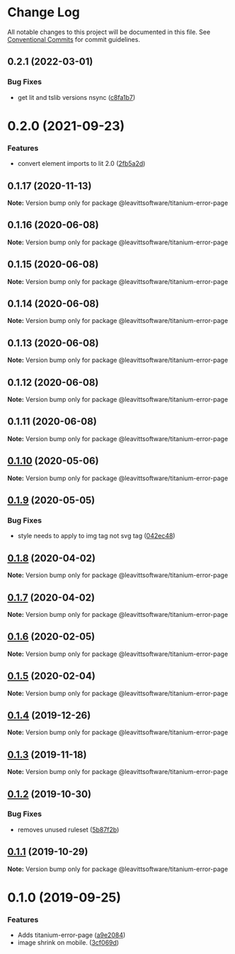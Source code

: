 # Change Log

All notable changes to this project will be documented in this file.
See [Conventional Commits](https://conventionalcommits.org) for commit guidelines.

## 0.2.1 (2022-03-01)


### Bug Fixes

* get lit and tslib versions nsync ([c8fa1b7](https://github.com/LeavittSoftware/titanium-elements/commit/c8fa1b77320c6b6854009bb076ba0bcc2c632ae0))





# 0.2.0 (2021-09-23)


### Features

* convert element imports to lit 2.0 ([2fb5a2d](https://github.com/LeavittSoftware/titanium-elements/commit/2fb5a2da5a5af636541ce58e398fdf587e2c008a))





## 0.1.17 (2020-11-13)

**Note:** Version bump only for package @leavittsoftware/titanium-error-page





## 0.1.16 (2020-06-08)

**Note:** Version bump only for package @leavittsoftware/titanium-error-page





## 0.1.15 (2020-06-08)

**Note:** Version bump only for package @leavittsoftware/titanium-error-page





## 0.1.14 (2020-06-08)

**Note:** Version bump only for package @leavittsoftware/titanium-error-page





## 0.1.13 (2020-06-08)

**Note:** Version bump only for package @leavittsoftware/titanium-error-page





## 0.1.12 (2020-06-08)

**Note:** Version bump only for package @leavittsoftware/titanium-error-page





## 0.1.11 (2020-06-08)

**Note:** Version bump only for package @leavittsoftware/titanium-error-page





## [0.1.10](https://github.com/LeavittSoftware/titanium-elements/compare/@leavittsoftware/titanium-error-page@0.1.9...@leavittsoftware/titanium-error-page@0.1.10) (2020-05-06)

**Note:** Version bump only for package @leavittsoftware/titanium-error-page





## [0.1.9](https://github.com/LeavittSoftware/titanium-elements/compare/@leavittsoftware/titanium-error-page@0.1.8...@leavittsoftware/titanium-error-page@0.1.9) (2020-05-05)


### Bug Fixes

* style needs to apply to img tag not svg tag ([042ec48](https://github.com/LeavittSoftware/titanium-elements/commit/042ec48ee0075d062fc2733cac1865d4c2f7abb9))





## [0.1.8](https://github.com/LeavittSoftware/titanium-elements/compare/@leavittsoftware/titanium-error-page@0.1.7...@leavittsoftware/titanium-error-page@0.1.8) (2020-04-02)

**Note:** Version bump only for package @leavittsoftware/titanium-error-page





## [0.1.7](https://github.com/LeavittSoftware/titanium-elements/compare/@leavittsoftware/titanium-error-page@0.1.6...@leavittsoftware/titanium-error-page@0.1.7) (2020-04-02)

**Note:** Version bump only for package @leavittsoftware/titanium-error-page





## [0.1.6](https://github.com/LeavittSoftware/titanium-elements/compare/@leavittsoftware/titanium-error-page@0.1.5...@leavittsoftware/titanium-error-page@0.1.6) (2020-02-05)

**Note:** Version bump only for package @leavittsoftware/titanium-error-page





## [0.1.5](https://github.com/LeavittSoftware/titanium-elements/compare/@leavittsoftware/titanium-error-page@0.1.4...@leavittsoftware/titanium-error-page@0.1.5) (2020-02-04)

**Note:** Version bump only for package @leavittsoftware/titanium-error-page





## [0.1.4](https://github.com/LeavittSoftware/titanium-elements/compare/@leavittsoftware/titanium-error-page@0.1.3...@leavittsoftware/titanium-error-page@0.1.4) (2019-12-26)

**Note:** Version bump only for package @leavittsoftware/titanium-error-page





## [0.1.3](https://github.com/LeavittSoftware/titanium-elements/compare/@leavittsoftware/titanium-error-page@0.1.2...@leavittsoftware/titanium-error-page@0.1.3) (2019-11-18)

**Note:** Version bump only for package @leavittsoftware/titanium-error-page





## [0.1.2](https://github.com/LeavittSoftware/titanium-elements/compare/@leavittsoftware/titanium-error-page@0.1.1...@leavittsoftware/titanium-error-page@0.1.2) (2019-10-30)


### Bug Fixes

* removes unused ruleset ([5b87f2b](https://github.com/LeavittSoftware/titanium-elements/commit/5b87f2b))





## [0.1.1](https://github.com/LeavittSoftware/titanium-elements/compare/@leavittsoftware/titanium-error-page@0.1.0...@leavittsoftware/titanium-error-page@0.1.1) (2019-10-29)

**Note:** Version bump only for package @leavittsoftware/titanium-error-page





# 0.1.0 (2019-09-25)


### Features

* Adds titanium-error-page ([a9e2084](https://github.com/LeavittSoftware/titanium-elements/commit/a9e2084))
* image shrink on mobile. ([3cf069d](https://github.com/LeavittSoftware/titanium-elements/commit/3cf069d))
